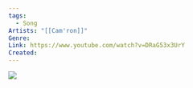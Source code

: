 ```yaml
---
tags:
  - Song
Artists: "[[Cam'ron]]"
Genre: 
Link: https://www.youtube.com/watch?v=DRaG53x3UrY
Created:
---
```



![](https://www.youtube.com/watch?v=DRaG53x3UrY)